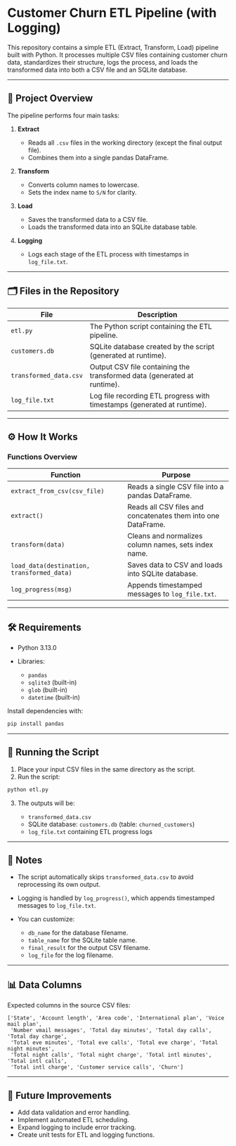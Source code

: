 # Customer Churn ETL Pipeline (with Logging)

This repository contains a simple ETL (Extract, Transform, Load) pipeline built with Python. It processes multiple CSV files containing customer churn data, standardizes their structure, logs the process, and loads the transformed data into both a CSV file and an SQLite database.

---

## 📂 Project Overview  

The pipeline performs four main tasks:  

1. **Extract**  
   - Reads all `.csv` files in the working directory (except the final output file).  
   - Combines them into a single pandas DataFrame.  

2. **Transform**  
   - Converts column names to lowercase.  
   - Sets the index name to `S/N` for clarity.  

3. **Load**  
   - Saves the transformed data to a CSV file.  
   - Loads the transformed data into an SQLite database table.  

4. **Logging**  
   - Logs each stage of the ETL process with timestamps in `log_file.txt`.  

---

## 🗂️ Files in the Repository  

| File | Description |
|-------|-------------|
| `etl.py` | The Python script containing the ETL pipeline. |
| `customers.db` | SQLite database created by the script (generated at runtime). |
| `transformed_data.csv` | Output CSV file containing the transformed data (generated at runtime). |
| `log_file.txt` | Log file recording ETL progress with timestamps (generated at runtime). |

---

## ⚙️ How It Works  

### Functions Overview

| Function                                   | Purpose                                                       |
| ------------------------------------------ | ------------------------------------------------------------- |
| `extract_from_csv(csv_file)`               | Reads a single CSV file into a pandas DataFrame.              |
| `extract()`                                | Reads all CSV files and concatenates them into one DataFrame. |
| `transform(data)`                          | Cleans and normalizes column names, sets index name.          |
| `load_data(destination, transformed_data)` | Saves data to CSV and loads into SQLite database.             |
| `log_progress(msg)`                        | Appends timestamped messages to `log_file.txt`.               |

---

## 🛠️ Requirements

* Python 3.13.0
* Libraries:

  * `pandas`
  * `sqlite3` (built-in)
  * `glob` (built-in)
  * `datetime` (built-in)

Install dependencies with:

```bash
pip install pandas
```

---

## 🚀 Running the Script

1. Place your input CSV files in the same directory as the script.
2. Run the script:

```bash
python etl.py
```

3. The outputs will be:

   * `transformed_data.csv`
   * SQLite database: `customers.db` (table: `churned_customers`)
   * `log_file.txt` containing ETL progress logs

---

## 📝 Notes

* The script automatically skips `transformed_data.csv` to avoid reprocessing its own output.
* Logging is handled by `log_progress()`, which appends timestamped messages to `log_file.txt`.
* You can customize:

  * `db_name` for the database filename.
  * `table_name` for the SQLite table name.
  * `final_result` for the output CSV filename.
  * `log_file` for the log filename.

---

## 📊 Data Columns

Expected columns in the source CSV files:

```
['State', 'Account length', 'Area code', 'International plan', 'Voice mail plan',
 'Number vmail messages', 'Total day minutes', 'Total day calls', 'Total day charge',
 'Total eve minutes', 'Total eve calls', 'Total eve charge', 'Total night minutes',
 'Total night calls', 'Total night charge', 'Total intl minutes', 'Total intl calls',
 'Total intl charge', 'Customer service calls', 'Churn']
```

---

## 🔧 Future Improvements

* Add data validation and error handling.
* Implement automated ETL scheduling.
* Expand logging to include error tracking.
* Create unit tests for ETL and logging functions.